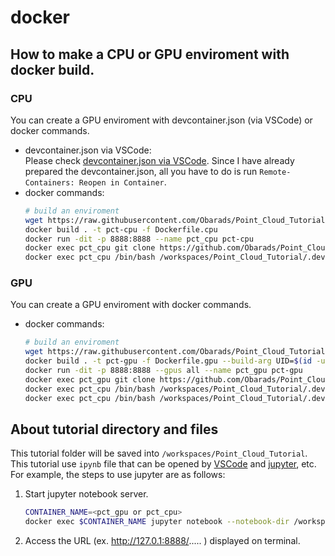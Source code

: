 # docker
## How to make a CPU or GPU enviroment with docker build.
### CPU
You can create a GPU enviroment with devcontainer.json (via VSCode) or docker commands.
- devcontainer.json via VSCode:  
    Please check [devcontainer.json via VSCode](https://code.visualstudio.com/docs/remote/create-dev-container#_create-a-devcontainerjson-file). Since I have already prepared the devcontainer.json, all you have to do is run `Remote-Containers: Reopen in Container`.
- docker commands:
    ```bash
    # build an enviroment
    wget https://raw.githubusercontent.com/Obarads/Point_Cloud_Tutorial/main/.devcontainer/Dockerfile.cpu
    docker build . -t pct-cpu -f Dockerfile.cpu
    docker run -dit -p 8888:8888 --name pct_cpu pct-cpu
    docker exec pct_cpu git clone https://github.com/Obarads/Point_Cloud_Tutorial.git /workspace/Point_Cloud_Tutorial
    docker exec pct_cpu /bin/bash /workspaces/Point_Cloud_Tutorial/.devcontainer/poetry.sh 
    ```

### GPU
You can create a GPU enviroment with docker commands.
- docker commands:
    ```bash
    # build an enviroment
    wget https://raw.githubusercontent.com/Obarads/Point_Cloud_Tutorial/main/.devcontainer/Dockerfile.gpu
    docker build . -t pct-gpu -f Dockerfile.gpu --build-arg UID=$(id -u) --build-arg GID=$(id -g)
    docker run -dit -p 8888:8888 --gpus all --name pct_gpu pct-gpu 
    docker exec pct_gpu git clone https://github.com/Obarads/Point_Cloud_Tutorial.git /workspace/Point_Cloud_Tutorial
    docker exec pct_cpu /bin/bash /workspaces/Point_Cloud_Tutorial/.devcontainer/poetry.sh "-E gpu"
    docker exec pct_cpu /bin/bash /workspaces/Point_Cloud_Tutorial/.devcontainer/ninja.sh
    ```

## About tutorial directory and files
This tutorial folder will be saved into `/workspaces/Point_Cloud_Tutorial`. This tutorial use `ipynb` file that can be opened by [VSCode](https://code.visualstudio.com/) and [jupyter](https://jupyter.org/), etc.
For example, the steps to use jupyter are as follows:
1. Start jupyter notebook server.
    ```bash
    CONTAINER_NAME=<pct_gpu or pct_cpu>
    docker exec $CONTAINER_NAME jupyter notebook --notebook-dir /workspace/Point_Cloud_Tutorial --allow-root --port 8888 --ip=0.0.0.0
   ```
2. Access the URL (ex. http://127.0.1:8888/..... ) displayed on terminal.